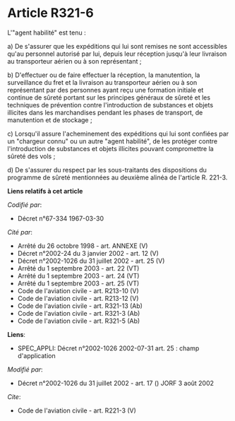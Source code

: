 # Article R321-6

L'"agent habilité" est tenu :

a) De s'assurer que les expéditions qui lui sont remises ne sont accessibles qu'au personnel autorisé par lui, depuis leur
réception jusqu'à leur livraison au transporteur aérien ou à son représentant ;

b) D'effectuer ou de faire effectuer la réception, la manutention, la surveillance du fret et la livraison au transporteur
aérien ou à son représentant par des personnes ayant reçu une formation initiale et continue de sûreté portant sur les
principes généraux de sûreté et les techniques de prévention contre l'introduction de substances et objets illicites dans les
marchandises pendant les phases de transport, de manutention et de stockage ;

c) Lorsqu'il assure l'acheminement des expéditions qui lui sont confiées par un "chargeur connu" ou un autre "agent
habilité", de les protéger contre l'introduction de substances et objets illicites pouvant compromettre la sûreté des vols ;

d) De s'assurer du respect par les sous-traitants des dispositions du programme de sûreté mentionnées au deuxième alinéa de
l'article R. 221-3.

**Liens relatifs à cet article**

_Codifié par_:

  - Décret n°67-334 1967-03-30

_Cité par_:

  - Arrêté du 26 octobre 1998 - art. ANNEXE (V)
  - Décret n°2002-24 du 3 janvier 2002 - art. 12 (V)
  - Décret n°2002-1026 du 31 juillet 2002 - art. 25 (V)
  - Arrêté du 1 septembre 2003 - art. 22 (VT)
  - Arrêté du 1 septembre 2003 - art. 24 (VT)
  - Arrêté du 1 septembre 2003 - art. 25 (VT)
  - Code de l'aviation civile - art. R213-10 (V)
  - Code de l'aviation civile - art. R213-12 (V)
  - Code de l'aviation civile - art. R321-13 (Ab)
  - Code de l'aviation civile - art. R321-3 (Ab)
  - Code de l'aviation civile - art. R321-5 (Ab)

**Liens**:

  - SPEC_APPLI: Décret n°2002-1026 2002-07-31 art. 25 : champ d'application

_Modifié par_:

  - Décret n°2002-1026 du 31 juillet 2002 - art. 17 () JORF 3 août 2002

_Cite_:

  - Code de l'aviation civile - art. R221-3 (V)

